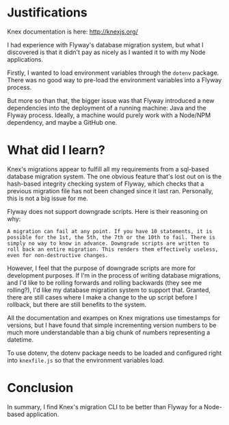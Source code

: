 # Justifications

Knex documentation is here: http://knexjs.org/

I had experience with Flyway's database migration system, but what I discovered is that it didn't pay as nicely as I wanted it to with my Node applications.

Firstly, I wanted to load environment variables through the `dotenv` package. There was no good way to pre-load the environment variables into a Flyway process.

But more so than that, the bigger issue was that Flyway introduced a new dependencies into the deployment of a running machine: Java and the Flyway process. Ideally, a machine would purely work with a Node/NPM dependency, and maybe a GitHub one.

# What did I learn?

Knex's migrations appear to fulfill all my requirements from a sql-based database migration system. The one obvious feature that's lost out on is the hash-based integrity checking system of Flyway, which checks that a previous migration file has not been changed since it last ran. Personally, this is not a big issue for me.

Flyway does not support downgrade scripts. Here is their reasoning on why:

```
A migration can fail at any point. If you have 10 statements, it is possible for the 1st, the 5th, the 7th or the 10th to fail. There is simply no way to know in advance. Downgrade scripts are written to roll back an entire migration. This renders them effectively useless, even for non-destructive changes.
```

However, I feel that the purpose of downgrade scripts are more for development purposes. If I'm in the process of writing database migrations, and I'd like to be rolling forwards and rolling backwards (they see me rolling?), I'd like my database migration system to support that. Granted, there are still cases where I make a change to the up script before I rollback, but there are still benefits to the system.

All the documentation and exampes on Knex migrations use timestamps for versions, but I have found that simple incrementing version numbers to be much more understandable than a big chunk of numbers representing a datetime.

To use dotenv, the dotenv package needs to be loaded and configured right into `knexfile.js` so that the environment variables load.

# Conclusion

In summary, I find Knex's migration CLI to be better than Flyway for a Node-based application.
